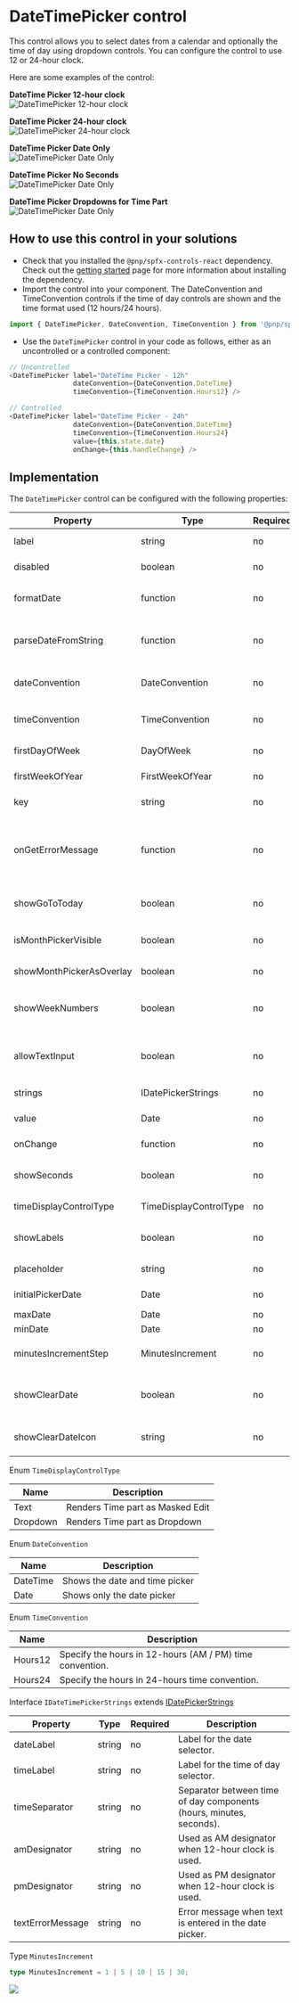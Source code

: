 # DateTimePicker control

This control allows you to select dates from a calendar and optionally the time of day using dropdown controls. You can configure the control to use 12 or 24-hour clock.

Here are some examples of the control:

**DateTime Picker 12-hour clock**  
![DateTimePicker 12-hour clock](../assets/DateTimePicker-12h.png)

**DateTime Picker 24-hour clock**  
![DateTimePicker 24-hour clock](../assets/DateTimePicker-24h.png)

**DateTime Picker Date Only**  
![DateTimePicker Date Only](../assets/DateTimePicker-dateOnly.png)

**DateTime Picker No Seconds**  
![DateTimePicker Date Only](../assets/DateTimePicker-noseconds.png)

**DateTime Picker Dropdowns for Time Part**  
![DateTimePicker Date Only](../assets/DateTimePicker-dropdown.png)

## How to use this control in your solutions

- Check that you installed the `@pnp/spfx-controls-react` dependency. Check out the [getting started](../../#getting-started) page for more information about installing the dependency.
- Import the control into your component. The DateConvention and TimeConvention controls if the time of day controls are shown and the time format used (12 hours/24 hours).

```TypeScript
import { DateTimePicker, DateConvention, TimeConvention } from '@pnp/spfx-controls-react/lib/DateTimePicker';
```
- Use the `DateTimePicker` control in your code as follows, either as an uncontrolled or a controlled component:

```TypeScript
// Uncontrolled
<DateTimePicker label="DateTime Picker - 12h"
                dateConvention={DateConvention.DateTime}
                timeConvention={TimeConvention.Hours12} />

// Controlled
<DateTimePicker label="DateTime Picker - 24h"
                dateConvention={DateConvention.DateTime}
                timeConvention={TimeConvention.Hours24}
                value={this.state.date}
                onChange={this.handleChange} />
```

## Implementation

The `DateTimePicker` control can be configured with the following properties:


| Property | Type | Required | Description |
| ---- | ---- | ---- | ---- |
| label | string | no | Property field label displayed on top. |
| disabled | boolean | no | Specifies if the control is disabled or not. |
| formatDate | function | no | Defines a formatDate function that can override the output value in Date picker. |
| parseDateFromString | function | no | Optional method to parse the text input value to date, it is only useful when allowTextInput is set to true |
| dateConvention | DateConvention | no | Defines the date convention to use. The default is date and time.|
| timeConvention | TimeConvention | no | Defines the time convention to use. The default value is the 24-hour clock convention. |
| firstDayOfWeek | DayOfWeek | no | Specify the first day of the week for your locale. |
| firstWeekOfYear | FirstWeekOfYear | no | Defines when the first week of the year should start. |
| key | string | no | A unique key that indicates the identity of this control |
| onGetErrorMessage | function | no | The method is used to get the validation error message and determine whether the input value is valid or not. See [this documentation](https://learn.microsoft.com/en-us/sharepoint/dev/spfx/web-parts/guidance/validate-web-part-property-values) to learn how to use it. |
| showGoToToday | boolean | no | Controls whether the "Go to today" link should be shown or not |
| isMonthPickerVisible | boolean | no | Controls whether the month picker is shown beside the day picker or hidden. |
| showMonthPickerAsOverlay | boolean | no | Show month picker on top of date picker when visible. |
| showWeekNumbers | boolean | no | Controls whether the calendar should show the week number (weeks 1 to 53) before each week row |
| allowTextInput | boolean | no | Whether the user is allowed to enter a date as text instead of picking one from the date picker. |
| strings | IDatePickerStrings | no | Localized strings to use in the DateTimePicker |
| value | Date | no | Default value of the DatePicker, if any |
| onChange | function | no | Callback issued when date or time is changed |
| showSeconds | boolean | no | Specifies, if seconds dropdown should be shown, defaults to false. |
| timeDisplayControlType | TimeDisplayControlType | no | Specifies what type of control to use when rendering time part. |
| showLabels | boolean | no | Specifies if labels in front of date and time parts should be rendered. |
| placeholder | string | no | Placeholder text for the DatePicker. |
| initialPickerDate | Date | no | The initially highlighted date in the calendar picker
| maxDate | Date | no | The maximum allowable date. |
| minDate | Date | no | The minimum allowable date. |
| minutesIncrementStep | MinutesIncrement | no | Specifies minutes' increment step for `TimeDisplayControlType.Dropdow` |
| showClearDate | boolean | no | Controls whether the clearDate iconbutton must be available when date is selected, default to false
| showClearDateIcon | string | no | Controls the icon used for clearDate iconbutton. Defaults to 'RemoveEvent'

Enum `TimeDisplayControlType`

| Name | Description |
| ---- | ---- |
| Text | Renders Time part as Masked Edit |
| Dropdown | Renders Time part as Dropdown |

Enum `DateConvention`

| Name | Description |
| ---- | ---- |
| DateTime | Shows the date and time picker |
| Date | Shows only the date picker |

Enum `TimeConvention`

| Name | Description |
| ---- | ---- |
| Hours12 | Specify the hours in 12-hours (AM / PM) time convention. |
| Hours24 | Specify the hours in 24-hours time convention. |

Interface `IDateTimePickerStrings` extends [IDatePickerStrings](https://developer.microsoft.com/en-us/fabric#/components/datepicker)

| Property | Type | Required | Description |
| ---- | ---- | ---- | ---- |
| dateLabel | string | no | Label for the date selector. |
| timeLabel | string | no | Label for the time of day selector. |
| timeSeparator | string | no | Separator between time of day components (hours, minutes, seconds). |
| amDesignator | string | no | Used as AM designator when 12-hour clock is used. |
| pmDesignator | string | no | Used as PM designator when 12-hour clock is used. |
| textErrorMessage | string | no | Error message when text is entered in the date picker. |

Type `MinutesIncrement`
```typescript
type MinutesIncrement = 1 | 5 | 10 | 15 | 30;
```

![](https://telemetry.sharepointpnp.com/sp-dev-fx-controls-react/wiki/controls/DateTimePicker)
